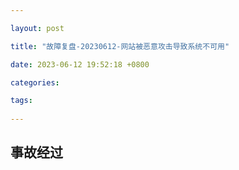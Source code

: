 ```yaml
---

layout: post

title: "故障复盘-20230612-网站被恶意攻击导致系统不可用"

date: 2023-06-12 19:52:18 +0800

categories:

tags:
   
---
```

   
## 事故经过


   
